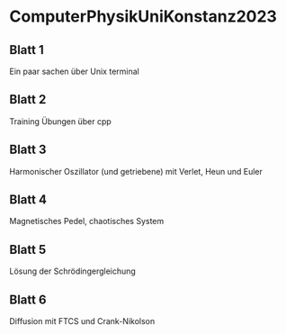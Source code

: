 # ComputerPhysikUniKonstanz2023

## Blatt 1
Ein paar sachen über Unix terminal

## Blatt 2
Training Übungen über cpp

## Blatt 3
Harmonischer Oszillator (und getriebene) mit Verlet, Heun und Euler

## Blatt 4
Magnetisches Pedel, chaotisches System

## Blatt 5
Lösung der Schrödingergleichung

## Blatt 6
Diffusion mit FTCS und Crank-Nikolson

 
